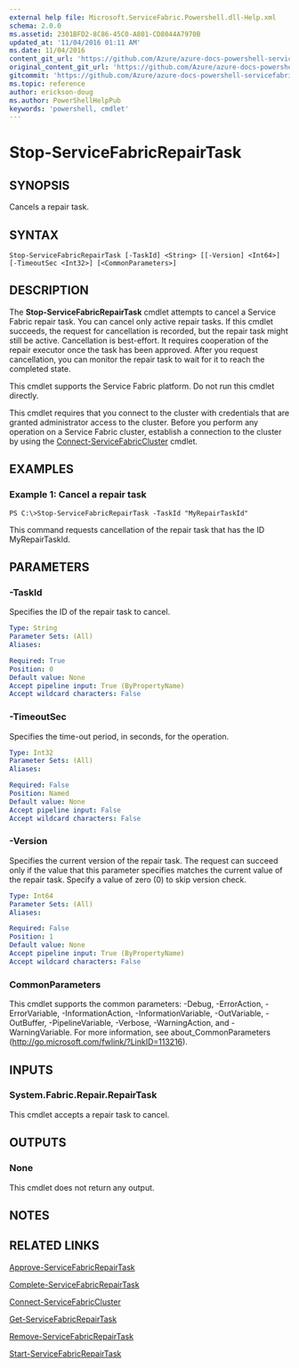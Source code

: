 ```yaml
---
external help file: Microsoft.ServiceFabric.Powershell.dll-Help.xml
schema: 2.0.0
ms.assetid: 2301BFD2-8C86-45C0-A801-CD8044A7970B
updated_at: '11/04/2016 01:11 AM'
ms.date: 11/04/2016
content_git_url: 'https://github.com/Azure/azure-docs-powershell-servicefabric/blob/master/Service-Fabric-cmdlets/ServiceFabric/vlatest/Stop-ServiceFabricRepairTask.md'
original_content_git_url: 'https://github.com/Azure/azure-docs-powershell-servicefabric/blob/master/Service-Fabric-cmdlets/ServiceFabric/vlatest/Stop-ServiceFabricRepairTask.md'
gitcommit: 'https://github.com/Azure/azure-docs-powershell-servicefabric/blob/79292df3c325e2a04987a559a1141637740ddd4c'
ms.topic: reference
author: erickson-doug
ms.author: PowerShellHelpPub
keywords: 'powershell, cmdlet'
---
```


# Stop-ServiceFabricRepairTask

## SYNOPSIS
Cancels a repair task.

## SYNTAX

```
Stop-ServiceFabricRepairTask [-TaskId] <String> [[-Version] <Int64>] [-TimeoutSec <Int32>] [<CommonParameters>]
```

## DESCRIPTION
The **Stop-ServiceFabricRepairTask** cmdlet attempts to cancel a Service Fabric repair task.
You can cancel only active repair tasks.
If this cmdlet succeeds, the request for cancellation is recorded, but the repair task might still be active.
Cancellation is best-effort.
It requires cooperation of the repair executor once the task has been approved.
After you request cancellation, you can monitor the repair task to wait for it to reach the completed state.

This cmdlet supports the Service Fabric platform.
Do not run this cmdlet directly.

This cmdlet requires that you connect to the cluster with credentials that are granted administrator access to the cluster.
Before you perform any operation on a Service Fabric cluster, establish a connection to the cluster by using the [Connect-ServiceFabricCluster](./Connect-ServiceFabricCluster.md) cmdlet.

## EXAMPLES

### Example 1: Cancel a repair task
```
PS C:\>Stop-ServiceFabricRepairTask -TaskId "MyRepairTaskId"
```

This command requests cancellation of the repair task that has the ID MyRepairTaskId.

## PARAMETERS

### -TaskId
Specifies the ID of the repair task to cancel.

```yaml
Type: String
Parameter Sets: (All)
Aliases:

Required: True
Position: 0
Default value: None
Accept pipeline input: True (ByPropertyName)
Accept wildcard characters: False
```

### -TimeoutSec
Specifies the time-out period, in seconds, for the operation.

```yaml
Type: Int32
Parameter Sets: (All)
Aliases:

Required: False
Position: Named
Default value: None
Accept pipeline input: False
Accept wildcard characters: False
```

### -Version
Specifies the current version of the repair task.
The request can succeed only if the value that this parameter specifies matches the current value of the repair task.
Specify a value of zero (0) to skip version check.

```yaml
Type: Int64
Parameter Sets: (All)
Aliases:

Required: False
Position: 1
Default value: None
Accept pipeline input: True (ByPropertyName)
Accept wildcard characters: False
```

### CommonParameters
This cmdlet supports the common parameters: -Debug, -ErrorAction, -ErrorVariable, -InformationAction, -InformationVariable, -OutVariable, -OutBuffer, -PipelineVariable, -Verbose, -WarningAction, and -WarningVariable. For more information, see about_CommonParameters (http://go.microsoft.com/fwlink/?LinkID=113216).

## INPUTS

### System.Fabric.Repair.RepairTask
This cmdlet accepts a repair task to cancel.

## OUTPUTS

### None
This cmdlet does not return any output.

## NOTES

## RELATED LINKS

[Approve-ServiceFabricRepairTask](./Approve-ServiceFabricRepairTask.md)

[Complete-ServiceFabricRepairTask](./Complete-ServiceFabricRepairTask.md)

[Connect-ServiceFabricCluster](./Connect-ServiceFabricCluster.md)

[Get-ServiceFabricRepairTask](./Get-ServiceFabricRepairTask.md)

[Remove-ServiceFabricRepairTask](./Remove-ServiceFabricRepairTask.md)

[Start-ServiceFabricRepairTask](./Start-ServiceFabricRepairTask.md)
